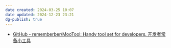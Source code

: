 ```yaml
---
date created: 2024-03-25 10:07
date updated: 2024-12-23 23:21
dg-publish: true
---
```


- [GitHub - rememberber/MooTool: Handy tool set for developers. 开发者常备小工具](https://github.com/rememberber/MooTool)
